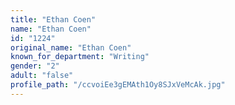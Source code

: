 ```yaml
---
title: "Ethan Coen"
name: "Ethan Coen"
id: "1224"
original_name: "Ethan Coen"
known_for_department: "Writing"
gender: "2"
adult: "false"
profile_path: "/ccvoiEe3gEMAth1Oy8SJxVeMcAk.jpg"
---
```


